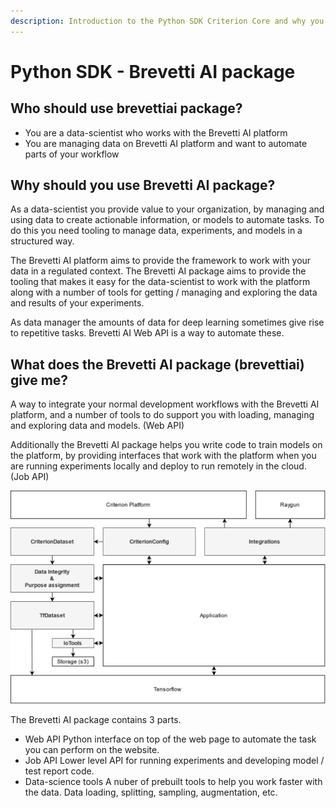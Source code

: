 ```yaml
---
description: Introduction to the Python SDK Criterion Core and why you should use it
---
```


# Python SDK - Brevetti AI package

## Who should use brevettiai package?

* You are a data-scientist who works with the Brevetti AI platform
* You are managing data on Brevetti AI platform and want to automate parts of your workflow

## Why should you use Brevetti AI package? <a id="docs-internal-guid-d2d0424b-7fff-d7af-abd8-ee10edac50f0"></a>

As a data-scientist you provide value to your organization, by managing and using data to create actionable information, or models to automate tasks. To do this you need tooling to manage data, experiments, and models in a structured way.

The Brevetti AI platform aims to provide the framework to work with your data in a regulated context. The Brevetti AI package aims to provide the tooling that makes it easy for the data-scientist to work with the platform along with a number of tools for getting / managing and exploring the data and results of your experiments.

As data manager the amounts of data for deep learning sometimes give rise to repetitive tasks. Brevetti AI Web API is a way to automate these.

## What does the Brevetti AI package \(brevettiai\) give me?

A way to integrate your normal development workflows with the Brevetti AI platform, and a number of tools to do support you with loading, managing and exploring data and models. \(Web API\)

Additionally the Brevetti AI package helps you write code to train models on the platform, by providing interfaces that work with the platform when you are running experiments locally and deploy to run remotely in the cloud. \(Job API\)

![Overview over how a sample application could be implemented with Criterion Core \(grey\)](../../.gitbook/assets/criterion-core-1-.png)

The Brevetti AI package contains 3 parts.

* Web API Python interface on top of the web page to automate the task you can perform on the website.
* Job API Lower level API for running experiments and developing model / test report code.
* Data-science tools A nuber of prebuilt tools to help you work faster with the data. Data loading, splitting, sampling, augmentation, etc.

